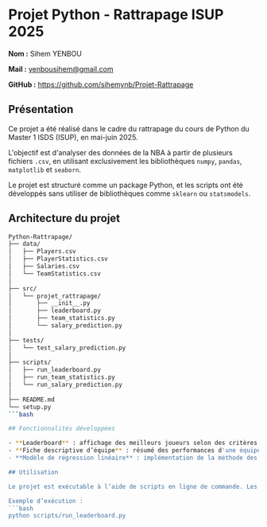 # Projet Python - Rattrapage ISUP 2025

**Nom :** Sihem YENBOU

**Mail :** yenbousihem@gmail.com

**GitHub :** https://github.com/sihemynb/Projet-Rattrapage

## Présentation

Ce projet a été réalisé dans le cadre du rattrapage du cours de Python du Master 1 ISDS (ISUP), en mai-juin 2025.

L'objectif est d'analyser des données de la NBA à partir de plusieurs fichiers `.csv`, en utilisant exclusivement les bibliothèques `numpy`, `pandas`, `matplotlib` et `seaborn`.

Le projet est structuré comme un package Python, et les scripts ont été développés sans utiliser de bibliothèques comme `sklearn` ou `statsmodels`.

## Architecture du projet

```bash
Python-Rattrapage/
├── data/
│   ├── Players.csv
│   ├── PlayerStatistics.csv
│   ├── Salaries.csv
│   └── TeamStatistics.csv
│
├── src/
│   └── projet_rattrapage/
│       ├── __init__.py
│       ├── leaderboard.py
│       ├── team_statistics.py
│       └── salary_prediction.py
│
├── tests/
│   └── test_salary_prediction.py
│
├── scripts/
│   ├── run_leaderboard.py
│   ├── run_team_statistics.py
│   └── run_salary_prediction.py
│
├── README.md
└── setup.py
```bash

## Fonctionnalités développées

- **Leaderboard** : affichage des meilleurs joueurs selon des critères choisis (statistique, saison, playoffs/saison régulière).
- **Fiche descriptive d’équipe** : résumé des performances d'une équipe pour une saison donnée.
- **Modèle de régression linéaire** : implémentation de la méthode des moindres carrés pour prédire le salaire d’un joueur à partir de ses performances.

## Utilisation

Le projet est exécutable à l’aide de scripts en ligne de commande. Les données sont à placer dans un dossier `data/`.

Exemple d’exécution :
```bash
python scripts/run_leaderboard.py

